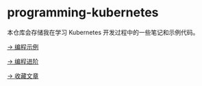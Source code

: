 # programming-kubernetes

本仓库会存储我在学习 Kubernetes 开发过程中的一些笔记和示例代码。

[-> 编程示例](./examples/index.md)

[-> 编程进阶](./advanced/index.md)

[-> 收藏文章](./collected-articles/index.md)
